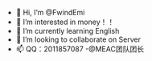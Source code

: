 - 👋 Hi, I’m @FwindEmi
- 👀 I’m interested in money！！
- 🌱 I’m currently learning English
- 💞️ I’m looking to collaborate on Server
- 📫 QQ：2011857087
-@MEAC团队团长
<!---
FwindEmi/FwindEmi is a ✨ special ✨ repository because its `README.md` (this file) appears on your GitHub profile.
You can click the Preview link to take a look at your changes.
--->
